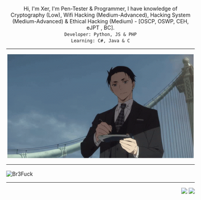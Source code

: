<p align="center" align-item="center">
  Hi, I'm Xer, I'm Pen-Tester & Programmer, I have knowledge of Cryptography (Low), Wifi Hacking (Medium-Advanced), Hacking System (Medium-Advanced) & Ethical Hacking (Medium) - [OSCP, OSWP, CEH, eJPT , BC].<br>
  <code>Developer: Python, JS & PHP</code><br>
  <code>Learning: C#, Java & C</code><br>
</p>

 ---

<p align="center">
  
  <img src="daisuke.gif">

</p>

 ---

<img align="center" src="https://github-readme-stats.vercel.app/api/top-langs/?username=Xerbuff&exclude_repo=eslint-config&theme=dracula" alt="Br3Fuck" />

 ---

<div align="right">
  <img src="https://views.whatilearened.today/views/github/Xerbuff/verma-anushka.svg">
  <img src="https://img.shields.io/badge/Gracias%20por%20visitarme%20Negro-!-1EAEDB.svg">
</div>
